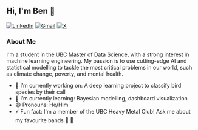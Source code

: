 ## Hi, I'm Ben 👋

[![LinkedIn](https://img.shields.io/badge/linkedin-%230077B5.svg?style=for-the-badge&logo=linkedin&logoColor=white)](https://www.linkedin.com/in/benjamin-frizzell-843436309/)
[![Gmail](https://img.shields.io/badge/Gmail-D14836?style=for-the-badge&logo=gmail&logoColor=white)](mailto:benjamin.frizzell01@gmail.com)
[![X](https://img.shields.io/badge/X-%23000000.svg?style=for-the-badge&logo=X&logoColor=white)](https://x.com/b_frizzell)

### About Me

I'm a student in the UBC Master of Data Science, with a strong interest in machine learning engineering. My passion is to use cutting-edge AI and statistical modelling to tackle the most critical problems in our world, such as climate change, poverty, and mental health.

- 🔭 I’m currently working on: A deep learning project to classify bird species by their call
- 🌱 I’m currently learning: Bayesian modelling, dashboard visualization
- 😄 Pronouns: He/Him
- ⚡ Fun fact: I'm a member of the UBC Heavy Metal Club! Ask me about my favourite bands 🤘 🎸 
